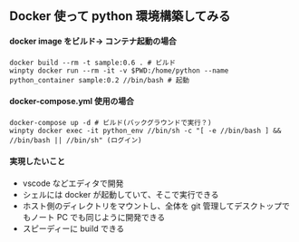 ## Docker 使って python 環境構築してみる
#### docker image をビルド-> コンテナ起動の場合
 ```
 docker build --rm -t sample:0.6 . # ビルド
 winpty docker run --rm -it -v $PWD:/home/python --name python_container sample:0.2 //bin/bash # 起動
 ```

#### docker-compose.yml 使用の場合
 ```
 docker-compose up -d # ビルド(バックグラウンドで実行？)
 winpty docker exec -it python_env //bin/sh -c "[ -e //bin/bash ] && //bin/bash || //bin/sh" (ログイン)
 ```

#### 実現したいこと
 - vscode などエディタで開発
 - シェルには docker が起動していて、そこで実行できる
 - ホスト側のディレクトリをマウントし、全体を git 管理してデスクトップでもノート PC でも同じように開発できる
 - スピーディーに build できる
